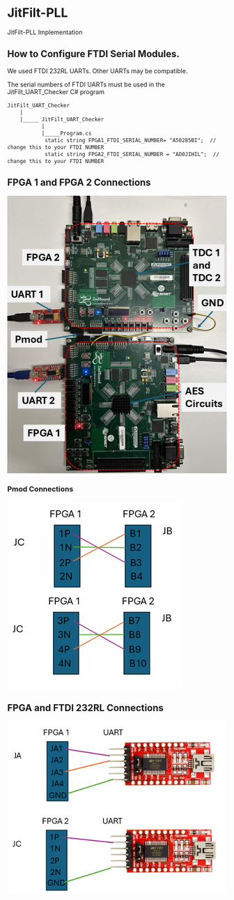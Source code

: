 # JitFilt-PLL
 JitFilt-PLL Implementation


## How to Configure FTDI Serial Modules. 
We used FTDI 232RL UARTs. Other UARTs may be compatible. 

The serial numbers of FTDI UARTs must be used in the JitFilt_UART_Checker C# program

	JitFilt_UART_Checker
		|
    	|_____ JitFilt_UART_Checker 
               |
               |_____Program.cs               
	       		static string FPGA1_FTDI_SERIAL_NUMBER= "A50285BI";  // change this to your FTDI NUMBER
				static string FPGA2_FTDI_SERIAL_NUMBER = "AD0JIHIL";  // change this to your FTDI NUMBER
							


## FPGA 1 and FPGA 2 Connections

![FPGA connections](./readme-images/FPGA_Figure.png)
 
### Pmod Connections 

![FPGA Pmod connections](./readme-images/FPGA_connections.png)


## FPGA and FTDI 232RL Connections
![FPGA UART connections](./readme-images/UARTconnections.png)
